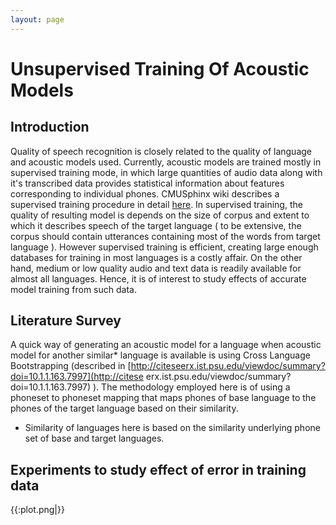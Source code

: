 ```yaml
---
layout: page 
---
```

# Unsupervised Training Of Acoustic Models

## Introduction
Quality of speech recognition is closely related to the quality of language and 
acoustic models used. Currently, acoustic models are trained mostly in 
supervised training mode, in which large quantities of audio data along with 
it's transcribed data provides statistical information about features 
corresponding to individual phones. CMUSphinx wiki describes a supervised 
training procedure in detail 
[here](http://cmusphinx.sourceforge.net/wiki/tutorialam). In supervised 
training, the quality of resulting model is depends on the size of corpus and 
extent to which it describes speech of the target language ( to be extensive, 
the corpus should contain utterances containing most of the words from target 
language ). However supervised training is efficient, creating large enough 
databases for training in most languages is a costly affair. On the other hand, 
medium or low quality audio and text data is readily available for almost all 
languages. Hence, it is of interest to study effects of accurate model training 
from such data.

## Literature Survey

A quick way of generating an acoustic model for a language when acoustic model 
for another similar* language is available is using Cross Language 
Bootstrapping (described in 
[http://citeseerx.ist.psu.edu/viewdoc/summary?doi=10.1.1.163.7997](http://citese
erx.ist.psu.edu/viewdoc/summary?doi=10.1.1.163.7997) ). The methodology 
employed here is of using a phoneset to phoneset mapping that maps phones of 
base language to the phones of the target language based on their similarity.


* Similarity of languages here is based on the similarity underlying phone set 
of base and target languages.
## Experiments to study effect of error in training data

{{:plot.png|}}
